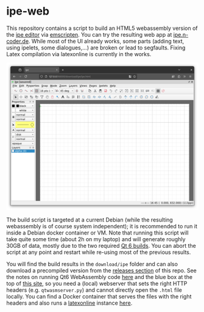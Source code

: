 # ipe-web

This repository contains a script to build an HTML5 webassembly version of the [ipe editor](https://ipe.otfried.org/) via [emscripten](https://emscripten.org/).
You can try the resulting web app at [ipe.n-coder.de](https://ipe.n-coder.de/ipe.html).
While most of the UI already works, some parts (adding text, using ipelets, some dialogues,...) are broken or lead to segfaults.
Fixing Latex compilation via latexonline is currently in the works.

[![A screenshot of ipe in a browser](screenshot.png)](https://ipe.n-coder.de/ipe.html)

The build script is targeted at a current Debian (while the resulting webassembly is of course system independent); it is recommended to run it inside a Debian docker container or VM.
Note that running this script will take quite some time (about 2h on my laptop) and will generate roughly 30GB of data, mostly due to the two required [Qt 6 builds](https://doc.qt.io/qt-6/wasm.html).
You can abort the script at any point and restart while re-using most of the previous results.

You will find the build results in the `download/ipe` folder and can also download a precompiled version from the [releases section](https://github.com/N-Coder/ipe-web/releases) of this repo.
See the notes on running Qt6 WebAssembly code [here](https://doc.qt.io/qt-6/wasm.html#running-applications) and the blue box at the top of [this site](https://emscripten.org/docs/porting/pthreads.html), so you need a (local) webserver that sets the right HTTP headers (e.g. `qtwasmserver.py`) and cannot directly open the `.html` file locally.
You can find a Docker container that serves the files with the right headers and also runs a [latexonline](https://latexonline.cc/) instance [here](https://github.com/N-Coder/latex-online/blob/master/Dockerfile.base).
